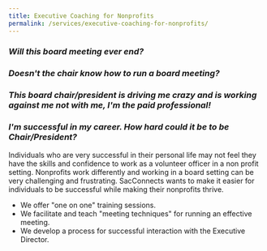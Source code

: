 ```yaml
---
title: Executive Coaching for Nonprofits
permalink: /services/executive-coaching-for-nonprofits/
---
```

### *Will this board meeting ever end?*

### *Doesn't the chair know how to run a board meeting?*

### *This board chair/president is driving me crazy and is working against me not with me, I'm the paid professional!*

### *I'm successful in my career. How hard could it be to be Chair/President?*

Individuals who are very successful in their personal life may not feel they have the skills and confidence to work as a volunteer officer in a non profit setting. Nonprofits work differently and working in a board setting can be very challenging and frustrating. SacConnects wants to make it easier for individuals to be successful while making their nonprofits thrive.

-   We offer "one on one" training sessions.
-   We facilitate and teach "meeting techniques" for running an effective meeting.
-   We develop a process for successful interaction with the Executive Director.